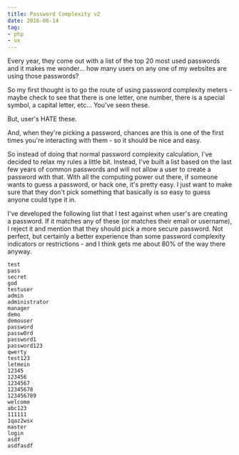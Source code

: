 ```yaml
---
title: Password Complexity v2
date: 2016-06-14
tag:
- php
- ux
---
```

Every year, they come out with a list of the top 20 most used passwords and it makes me wonder... how many users on any one of my websites are using those passwords?  

<!--more-->

So my first thought is to go the route of using password complexity meters - maybe check to see that there is one letter, one number, there is a special symbol, a capital letter, etc... You've seen these.

But, user's HATE these.

And, when they're picking a password, chances are this is one of the first times you're interacting with them - so it should be nice and easy.

So instead of doing that normal password complexity calculation, I've decided to relax my rules a little bit.  Instead, I've built a list based on the last few years of common passwords and will not allow a user to create a password with that.  With all the computing power out there, if someone wants to guess a password, or hack one, it's pretty easy.  I just want to make sure that they don't pick something that basically is so easy to guess anyone could type it in.

I've developed the following list that I test against when user's are creating a password.  If it matches any of these (or matches their email or username), I reject it and mention that they should pick a more secure password.  Not perfect, but certainly a better experience than some password complexity indicators or restrictions - and I think gets me about 80% of the way there anyway.

    test
    pass
    secret
    god
    testuser
    admin
    administrator
    manager
    demo
    demouser
    password
    passw0rd
    password1
    password123
    qwerty
    test123
    letmein
    12345
    123456
    1234567
    12345678
    123456789
    welcome
    abc123
    111111
    1qaz2wsx
    master
    login
    asdf
    asdfasdf